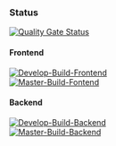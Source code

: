 ### Status
[![Quality Gate Status](https://sonarcloud.io/api/project_badges/measure?project=s3b1R_Diplomarbeit-NDS&metric=alert_status)](https://sonarcloud.io/dashboard?id=s3b1R_Diplomarbeit-NDS)
#### Frontend
[![Develop-Build-Frontend](https://github.com/s3b1R/Diplomarbeit-NDS/actions/workflows/buildDevelopFrontend.yml/badge.svg)](https://github.com/s3b1R/Diplomarbeit-NDS/actions/workflows/buildDevelopFrontend.yml)   
[![Master-Build-Fontend](https://github.com/s3b1R/Diplomarbeit-NDS/actions/workflows/buildMasterFrontend.yml/badge.svg?branch=master)](https://github.com/s3b1R/Diplomarbeit-NDS/actions/workflows/buildMasterFrontend.yml)
#### Backend
[![Develop-Build-Backend](https://github.com/s3b1R/Diplomarbeit-NDS/actions/workflows/buildDevelopBackend.yml/badge.svg)](https://github.com/s3b1R/Diplomarbeit-NDS/actions/workflows/buildDevelopBackend.yml)   
[![Master-Build-Backend](https://github.com/s3b1R/Diplomarbeit-NDS/actions/workflows/buildMasterBackend.yml/badge.svg?branch=master)](https://github.com/s3b1R/Diplomarbeit-NDS/actions/workflows/buildMasterBackend.yml)   

